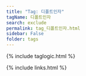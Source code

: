 ```yaml
---
title: "Tag: 디폴트인자"
tagName: 디폴트인자
search: exclude
permalink: tag_디폴트인자.html
sidebar: False
folder: tags
---
```

{% include taglogic.html %}

{% include links.html %}
